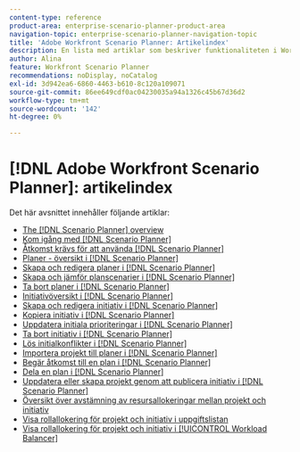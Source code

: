 ```yaml
---
content-type: reference
product-area: enterprise-scenario-planner-product-area
navigation-topic: enterprise-scenario-planner-navigation-topic
title: 'Adobe Workfront Scenario Planner: Artikelindex'
description: En lista med artiklar som beskriver funktionaliteten i Workfront Scenario Planner.
author: Alina
feature: Workfront Scenario Planner
recommendations: noDisplay, noCatalog
exl-id: 3d942ea6-6860-4463-b610-8c120a109071
source-git-commit: 86ee649cdf0ac04230035a94a1326c45b67d36d2
workflow-type: tm+mt
source-wordcount: '142'
ht-degree: 0%

---
```


# [!DNL Adobe Workfront Scenario Planner]: artikelindex

Det här avsnittet innehåller följande artiklar:

* [The [!DNL Scenario Planner] overview](../scenario-planner/scenario-planner-overview.md)
* [Kom igång med  [!DNL Scenario Planner]](../scenario-planner/get-started-with-scenario-planning.md)
* [Åtkomst krävs för att använda  [!DNL Scenario Planner]](../scenario-planner/access-needed-to-use-sp.md)
* [Planer - översikt i  [!DNL Scenario Planner]](../scenario-planner/plans-overview.md)
* [Skapa och redigera planer i  [!DNL Scenario Planner]](../scenario-planner/create-and-edit-plans.md)
* [Skapa och jämför planscenarier i  [!DNL Scenario Planner]](../scenario-planner/create-and-compare-scenarios-for-a-plan.md)
* [Ta bort planer i  [!DNL Scenario Planner]](../scenario-planner/delete-plans.md)
* [Initiativöversikt i  [!DNL Scenario Planner]](../scenario-planner/initiatives-overview.md)
* [Skapa och redigera initiativ i  [!DNL Scenario Planner]](../scenario-planner/create-and-edit-initiatives.md)
* [Kopiera initiativ i  [!DNL Scenario Planner]](../scenario-planner/copy-initiatives.md)
* [Uppdatera initiala prioriteringar i  [!DNL Scenario Planner]](../scenario-planner/prioritize-initiatives.md)
* [Ta bort initiativ i  [!DNL Scenario Planner]](../scenario-planner/delete-initiatives.md)
* [Lös initialkonflikter i  [!DNL Scenario Planner]](../scenario-planner/resolve-conflicts-in-sp.md)
* [Importera projekt till planer i  [!DNL Scenario Planner]](../scenario-planner/import-projects-to-plans.md)
* [Begär åtkomst till en plan i  [!DNL Scenario Planner]](../scenario-planner/request-access-to-plan.md)
* [Dela en plan i  [!DNL Scenario Planner]](../scenario-planner/share-a-plan.md)
* [Uppdatera eller skapa projekt genom att publicera initiativ i  [!DNL Scenario Planner]](../scenario-planner/publish-scenarios-update-projects.md)
* [Översikt över avstämning av resursallokeringar mellan projekt och initiativ](../scenario-planner/overview-reconcile-allocations-between-projects-initiatives.md)
* [Visa rollallokering för projekt och initiativ i uppgiftslistan](../scenario-planner/show-role-allocation-task-list-nwe.md)
* [Visa rollallokering för projekt och initiativ i [!UICONTROL Workload Balancer]](../scenario-planner/show-role-allocation-workload-balancer.md)

 
